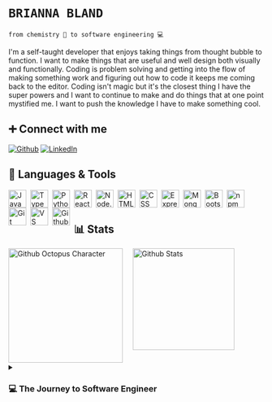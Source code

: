 # **`BRIANNA BLAND`**

`
from chemistry 🥼 to software engineering 💻
`

I'm a self-taught developer that enjoys taking things from thought bubble to function. I want to make things that are useful and well design both visually and functionally. Coding is problem solving and getting into the flow of making something work and figuring out how to code it keeps me coming back to the editor. Coding isn't magic but it's the closest thing I have the super powers and I want to continue to make and do things that at one point mystified me. I want to push the knowledge I have to make something cool.

## ➕ Connect with me

[![Github](https://img.shields.io/badge/-Github-181717?style=for-the-badge&logo=Github&logoColor=white)](https://github.com/bbland1/)
[![LinkedIn](https://img.shields.io/badge/-LinkedIn-0077B5?style=for-the-badge&logo=LinkedIn&logoColor=white)](https://www.linkedin.com/in/bbland1/)
<!-- [![Email](https://img.shields.io/badge/-Email-3e91a3?style=for-the-badge&logo=Minutemailer&logoColor=white)](mailto:brianna.davis357@gmail.com) -->

## 🧰 Languages & Tools

<img alt="JavaScript" align="left" width="35px" style="padding-right:5px;" src="https://cdn.jsdelivr.net/gh/devicons/devicon/icons/javascript/javascript-original.svg" />

<img alt="TypeScript" align="left" width="35px" style="padding-right:5px;" src="https://cdn.jsdelivr.net/gh/devicons/devicon/icons/typescript/typescript-original.svg" />

<img alt="Python" align="left" width="35px" style="padding-right:5px;" src="https://cdn.jsdelivr.net/gh/devicons/devicon/icons/python/python-original.svg" />

<img alt="React" align="left" width="35px" style="padding-right:5px;" src="https://cdn.jsdelivr.net/gh/devicons/devicon/icons/react/react-original.svg" />

<img alt="Node.js" align="left" width="35px" style="padding-right:5px;" src="https://cdn.jsdelivr.net/gh/devicons/devicon/icons/nodejs/nodejs-original.svg" />

<img alt="HTML" align="left" width="35px" style="padding-right:5px;" src="https://cdn.jsdelivr.net/gh/devicons/devicon/icons/html5/html5-original.svg" />

<img alt="CSS" align="left" width="35px" style="padding-right:5px;" src="https://cdn.jsdelivr.net/gh/devicons/devicon/icons/css3/css3-original.svg" />
<img alt="Express.js" align="left" width="35px" style="padding-right:5px;" src="https://cdn.jsdelivr.net/gh/devicons/devicon/icons/express/express-original.svg" />

<img alt="MongoDB" align="left" width="35px" style="padding-right:5px;" src="https://cdn.jsdelivr.net/gh/devicons/devicon/icons/mongodb/mongodb-original.svg" />

<img alt="Bootstrap" align="left" width="35px" style="padding-right:5px;" src="https://cdn.jsdelivr.net/gh/devicons/devicon/icons/bootstrap/bootstrap-plain.svg" />

<img alt="npm" align="left" width="35px" style="padding-right:5px;" src="https://cdn.jsdelivr.net/gh/devicons/devicon/icons/npm/npm-original-wordmark.svg" />

<img alt="Git" align="left" width="35px" style="padding-right:5px;" src="https://cdn.jsdelivr.net/gh/devicons/devicon/icons/git/git-original.svg" />

<img alt="VS Code" align="left" width="35px" style="padding-right:5px;" src="https://cdn.jsdelivr.net/gh/devicons/devicon/icons/vscode/vscode-original.svg" />

<img alt="Github" align="left" width="35px" style="padding-right:5px;" src="https://cdn.jsdelivr.net/gh/devicons/devicon/icons/github/github-original.svg" />

<br>
<br>

## 📊 Stats

<div style="display: grid;">
<img style="grid-row: 1; grid-column: 1;" alt="Github Octopus Character" width="225px" src="https://user-images.githubusercontent.com/104288486/198868214-72497a58-7cbd-4ac1-bc24-4cd78154f04f.png" >
<img alt="Github Stats" style="grid-row: 1; grid-column: 2/span 3; height:200px;" src="https://github-readme-stats.vercel.app/api?username=bbland1&theme=onedark&show_icons=true" />
</div>

<details>
  <summary><h3>💻 The Journey to Software Engineer</h3></summary>
  I worked as a technician at the help and repair desk at school and most of my fellow coworkers were some form of CS degree, and while we were sharing some classes(math really) my Chemistry class were taking a very different approach to the problem solving method than theres. During down time hearing them talk about their projects or actually watching them code, asking questions when I didn't feel like I was disturbing their flow. I was dabbling here and there then, but I was in Chemistry classes that were arguably kicking my butt, so it often got pushed to the back-burner. I finished my degree thinking I'd never really go all the way for coding and for a while I didn't. I worked as a lab manager, and it took a lot of focus and skills, but I had 2 bosses that used various coding to help our jobs be easier and again I found myself asking questions to learn and help them.
  <br>
  <br>
  My second boss loves Matlab, and a lot of what they were running in the background involved that. While not everything they did involved my portion of managing the labs I was very interested and wanted to know more. So I took some of Matlab's basic starter classes, and while me and Matlab didn't really fit the coding bug 🐛 was found. So I still helped with the logic behind the coding where I could for my boss but I went down the path to finally learn more coding. Python was my entrance, then Javascript, then more Python and just bits and pieces that come along in those journeys. I was fully into this new thing, I also really told no one for a while until I started to build projects because I wanted to make sure it wasn't just the new shiny thing. Spoiler: I couldn't stop. I wanted to keep learning and keep pushing.
  <br>
  <br>
  Coding has been something I didn't realize I needed, but wow has it been a passion that I am happy to have. I find myself watching random youtube videos even in languages I don't know because the logic and coding fascinates me, or wondering if I could figure out how to do that. The journey isn't over yet, but we are definitely enjoying each step.
</details>
